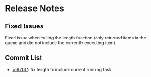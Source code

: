 # Release Notes

## Fixed Issues

Fixed issue when calling the length function (only returned items in the queue and did not include the currently executing item).

## Commit List

- <a href='https://github.com/LearningToPi/queue_processor/commit/7c97f378bc1867db73f4d2fa42f3bda46750c9cb'>7c97f37</a>: fix length to include current running task
